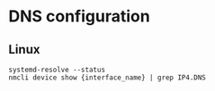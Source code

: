# DNS configuration

## Linux

```
systemd-resolve --status
nmcli device show {interface_name} | grep IP4.DNS
```
